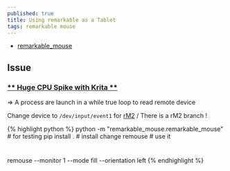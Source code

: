 ```yaml
---
published: true
title: Using remarkable as a Tablet
tags: remarkable mouse
---
```

- [remarkable_mouse](https://github.com/Evidlo/remarkable_mouse)

## Issue
### [** Huge CPU Spike with Krita **](https://github.com/Evidlo/remarkable_mouse/issues/47#issuecomment-803315971) 

=> A process are launch in a while true loop to read remote device
    
Change device to `/dev/input/event1` for [rM2](https://remarkablewiki.com/devel/handling_input) / There is a rM2 branch !

{% highlight python %}
python -m "remarkable_mouse.remarkable_mouse"     # for testing
pip install .                                     # install change
remouse                                           # use it
#
remouse --monitor 1 --mode fill --orientation left
{% endhighlight %}
